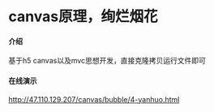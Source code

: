 # canvas原理，绚烂烟花

#### 介绍
基于h5 canvas以及mvc思想开发，直接克隆拷贝运行文件即可
#### 在线演示
http://47.110.129.207/canvas/bubble/4-yanhuo.html


